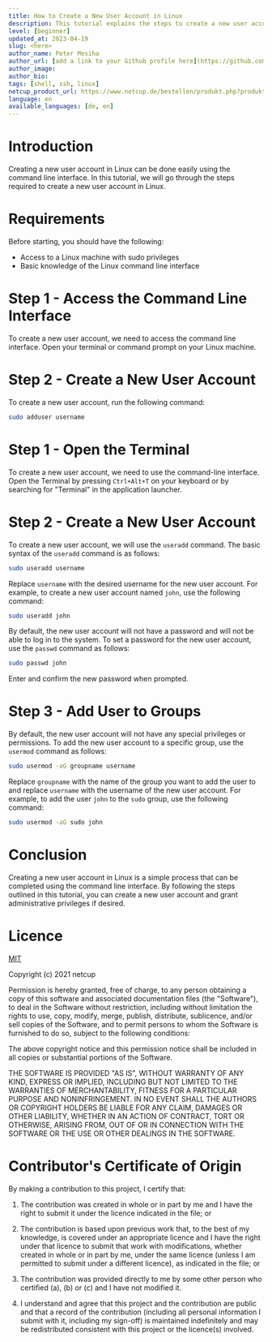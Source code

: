 ```yaml
---
title: How to Create a New User Account in Linux
description: This tutorial explains the steps to create a new user account in Linux using the command line.
level: [beginner]
updated_at: 2023-04-19
slug: <here>
author_name: Peter Mesiha
author_url: [add a link to your Github profile here](https://github.com/MrReginaldKray)
author_image:
author_bio:
tags: [shell, ssh, linux] 
netcup_product_url: https://www.netcup.de/bestellen/produkt.php?produkt=2884 with server in vienna
language: en
available_languages: [de, en]
---
```


# Introduction

Creating a new user account in Linux can be done easily using the command line interface. In this tutorial, we will go through the steps required to create a new user account in Linux.

# Requirements

Before starting, you should have the following:

- Access to a Linux machine with sudo privileges
- Basic knowledge of the Linux command line interface

# Step 1 - Access the Command Line Interface

To create a new user account, we need to access the command line interface. Open your terminal or command prompt on your Linux machine.

# Step 2 - Create a New User Account

To create a new user account, run the following command:

``` bash
sudo adduser username
```

# Step 1 - Open the Terminal

To create a new user account, we need to use the command-line interface. Open the Terminal by pressing `Ctrl+Alt+T` on your keyboard or by searching for "Terminal" in the application launcher.

# Step 2 - Create a New User Account

To create a new user account, we will use the `useradd` command. The basic syntax of the `useradd` command is as follows:

``` bash
sudo useradd username
```

Replace `username` with the desired username for the new user account. For example, to create a new user account named `john`, use the following command:

``` bash
sudo useradd john
```

By default, the new user account will not have a password and will not be able to log in to the system. To set a password for the new user account, use the `passwd` command as follows:

``` bash
sudo passwd john
```

Enter and confirm the new password when prompted.

# Step 3 - Add User to Groups

By default, the new user account will not have any special privileges or permissions. To add the new user account to a specific group, use the `usermod` command as follows:

``` bash
sudo usermod -aG groupname username
```

Replace `groupname` with the name of the group you want to add the user to and replace `username` with the username of the new user account. For example, to add the user `john` to the `sudo` group, use the following command:

``` bash
sudo usermod -aG sudo john
```

# Conclusion

Creating a new user account in Linux is a simple process that can be completed using the command line interface. By following the steps outlined in this tutorial, you can create a new user account and grant administrative privileges if desired.

# Licence

[MIT](https://github.com/netcup-community/community-tutorials/blob/main/LICENSE)

Copyright (c) 2021 netcup

Permission is hereby granted, free of charge, to any person obtaining a copy of this software and associated documentation files (the "Software"), to deal in the Software without restriction, including without limitation the rights to use, copy, modify, merge, publish, distribute, sublicence, and/or sell copies of the Software, and to permit persons to whom the Software is furnished to do so, subject to the following conditions:

The above copyright notice and this permission notice shall be included in all copies or substantial portions of the Software.

THE SOFTWARE IS PROVIDED "AS IS", WITHOUT WARRANTY OF ANY KIND, EXPRESS OR IMPLIED, INCLUDING BUT NOT LIMITED TO THE WARRANTIES OF MERCHANTABILITY, FITNESS FOR A PARTICULAR PURPOSE AND NONINFRINGEMENT. IN NO EVENT SHALL THE AUTHORS OR COPYRIGHT HOLDERS BE LIABLE FOR ANY CLAIM, DAMAGES OR OTHER LIABILITY, WHETHER IN AN ACTION OF CONTRACT, TORT OR OTHERWISE, ARISING FROM, OUT OF OR IN CONNECTION WITH THE SOFTWARE OR THE USE OR OTHER DEALINGS IN THE SOFTWARE.

# Contributor's Certificate of Origin
By making a contribution to this project, I certify that:

 1) The contribution was created in whole or in part by me and I have the right to submit it under the licence indicated in the file; or

 2) The contribution is based upon previous work that, to the best of my knowledge, is covered under an appropriate licence and I have the right under that licence to submit that work with modifications, whether created in whole or in part by me, under the same licence (unless I am permitted to submit under a different licence), as indicated in the file; or

 3) The contribution was provided directly to me by some other person who certified (a), (b) or (c) and I have not modified it.

 4) I understand and agree that this project and the contribution are public and that a record of the contribution (including all personal information I submit with it, including my sign-off) is maintained indefinitely and may be redistributed consistent with this project or the licence(s) involved.
